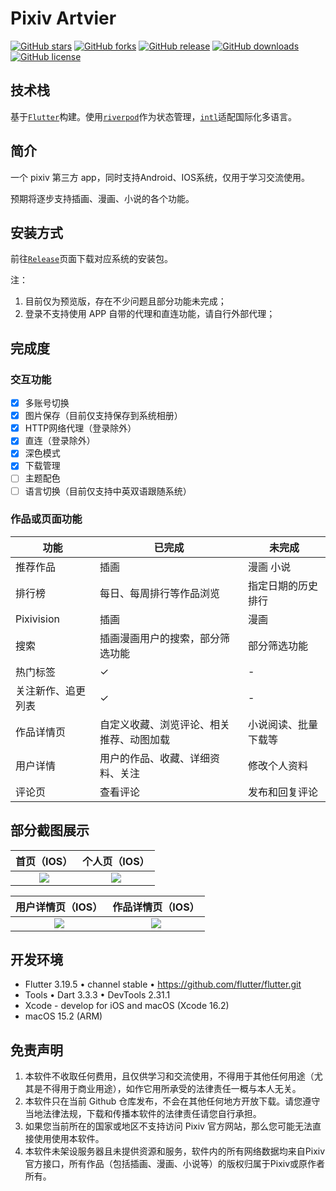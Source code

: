 # Pixiv Artvier
[![GitHub stars](https://img.shields.io/github/stars/kerrinz/pixiv-artvier)](https://github.com/kerrinz/pixiv-artvier/stargazers)
[![GitHub forks](https://img.shields.io/github/forks/kerrinz/pixiv-artvier)](https://github.com/kerrinz/pixiv-artvier/network)
[![GitHub release](https://img.shields.io/github/v/release/kerrinz/pixiv-artvier?include_prereleases)](https://github.com/kerrinz/pixiv-artvier/releases)
[![GitHub downloads](https://img.shields.io/github/downloads/kerrinz/pixiv-artvier/total.svg?label=downloads)](https://github.com/kerrinz/pixiv-artvier/releases)
[![GitHub license](https://img.shields.io/github/license/kerrinz/pixiv-artvier)](https://github.com/kerrinz/pixiv-artvier/blob/master/LICENSE)

## 技术栈

基于[`Flutter`](https://flutter.dev)构建。使用[`riverpod`](https://github.com/rrousselGit/riverpod)作为状态管理，[`intl`](https://pub.flutter-io.cn/packages/intl)适配国际化多语言。

## 简介

一个 pixiv 第三方 app，同时支持Android、IOS系统，仅用于学习交流使用。

预期将逐步支持插画、漫画、小说的各个功能。

## 安装方式
前往[`Release`](https://github.com/kerrinz/pixiv-artvier/releases)页面下载对应系统的安装包。

注：
1. 目前仅为预览版，存在不少问题且部分功能未完成；
2. 登录不支持使用 APP 自带的代理和直连功能，请自行外部代理；

## 完成度
### 交互功能
- [x] 多账号切换
- [X] 图片保存（目前仅支持保存到系统相册）
- [X] HTTP网络代理（登录除外）
- [x] 直连（登录除外）
- [x] 深色模式
- [x] 下载管理
- [ ] 主题配色
- [ ] 语言切换（目前仅支持中英双语跟随系统）

### 作品或页面功能

| 功能 | 已完成 | 未完成 |
|---|---|---|
| 推荐作品 | 插画 | 漫画 小说 |
| 排行榜 | 每日、每周排行等作品浏览 | 指定日期的历史排行 |
| Pixivision | 插画 | 漫画 |
| 搜索 | 插画漫画用户的搜索，部分筛选功能 | 部分筛选功能 |
| 热门标签 | ✓ | - |
| 关注新作、追更列表 | ✓ | - |
| 作品详情页 | 自定义收藏、浏览评论、相关推荐、动图加载 | 小说阅读、批量下载等 |
| 用户详情 | 用户的作品、收藏、详细资料、关注 | 修改个人资料 |
| 评论页 | 查看评论 | 发布和回复评论 |

## 部分截图展示

| 首页（IOS） | 个人页（IOS） |
|:---:|:---:|
|![](https://kerrinz.com/files/images/artvier/home_230227.jpg)|![](https://yleen.cc/files/images/artvier/profile_230227.jpg)

| 用户详情页（IOS） | 作品详情页（IOS） |
|:---:|:---:|
|![](https://kerrinz.com/files/images/artvier/user_detail_230227.jpg)|![](https://yleen.cc/files/images/artvier/illust_detail_230227.jpg)

## 开发环境
- Flutter 3.19.5 • channel stable • https://github.com/flutter/flutter.git
- Tools • Dart 3.3.3 • DevTools 2.31.1
- Xcode - develop for iOS and macOS (Xcode 16.2)
- macOS 15.2 (ARM)

## 免责声明

1. 本软件不收取任何费用，且仅供学习和交流使用，不得用于其他任何用途（尤其是不得用于商业用途），如作它用所承受的法律责任一概与本人无关。
2. 本软件只在当前 Github 仓库发布，不会在其他任何地方开放下载。请您遵守当地法律法规，下载和传播本软件的法律责任请您自行承担。
3. 如果您当前所在的国家或地区不支持访问 Pixiv 官方网站，那么您可能无法直接使用使用本软件。
4. 本软件未架设服务器且未提供资源和服务，软件内的所有网络数据均来自Pixiv官方接口，所有作品（包括插画、漫画、小说等）的版权归属于Pixiv或原作者所有。
 